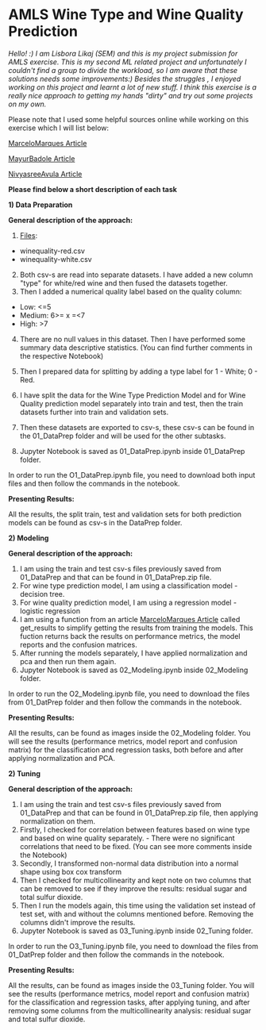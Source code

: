 # AMLS Wine Type and Wine Quality Prediction
_Hello! :) I am Lisbora Likaj (SEM) and this is my project submission for AMLS exercise. This is my second ML related 
project and unfortunately I couldn't find a group to divide the workload, so I am aware that these solutions needs some improvements:) 
Besides the struggles , I enjoyed working on this project and learnt a lot of new stuff. I think this exercise is a really
nice approach to getting my hands "dirty" and try out some projects on my own._

Please note that I used some helpful sources online while working on this exercise which I will list below:

[MarceloMarques Article](https://www.kaggle.com/code/mgmarques/wines-type-and-quality-classification-exercises#notebook-container)

[MayurBadole Article](https://www.analyticsvidhya.com/blog/2021/04/wine-quality-prediction-using-machine-learning/)

[NivyasreeAvula Article](https://medium.com/analytics-vidhya/predicting-red-wine-quality-using-machine-learning-model-34e2b1b8d498)

**Please find below a short description of each task**



**1) Data Preparation**


**General description of the approach:** 

1. [Files](https://archive.ics.uci.edu/ml/datasets/wine+quality):
* winequality-red.csv
* winequality-white.csv
2. Both csv-s are read into separate datasets. I have added a new column "type" for white/red wine and then fused the 
   datasets together.
3. Then I added a  numerical quality label based on the quality column:
* Low: <=5
* Medium: 6>= x =<7
* High: >7
4. There are no null values in this dataset. Then I have performed some summary data descriptive statistics. (You can 
   find further comments in the respective Notebook)
    
5. Then I prepared data for splitting by adding a type label for 1 - White; 0 - Red.
6. I have split the data for the Wine Type Prediction Model and for Wine Quality prediction model separately into train 
   and test, then the train datasets further into train and validation sets.
7. Then these datasets are exported to csv-s, these csv-s can be found in the 01_DataPrep folder and will be used for
   the other subtasks.
8. Jupyter Notebook is saved as 01_DataPrep.ipynb inside 01_DataPrep folder.



In order to run the O1_DataPrep.ipynb file, you need to download both input files and then follow the commands in the 
notebook.


**Presenting Results:**

All the results, the split train, test and validation sets for both prediction models can be found as csv-s in the 
DataPrep folder.


**2) Modeling**


**General description of the approach:** 

1. I am using the train and test csv-s files previously saved from 01_DataPrep and that can be found in 01_DataPrep.zip 
   file.
2. For wine type prediction model, I am using a classification model - decision tree.
3. For wine quality prediction model, I am using a regression model - logistic regression
4. I am using a function from an article [MarceloMarques Article](https://www.kaggle.com/code/mgmarques/wines-type-and-quality-classification-exercises#notebook-container)
   called get_results to simplify getting the results from training the models. This fuction returns back the results on 
   performance metrics, the model reports and the confusion matrices.
5. After running the models separately, I have applied normalization and pca and then run them again.
6. Jupyter Notebook is saved as 02_Modeling.ipynb inside 02_Modeling folder.



In order to run the O2_Modeling.ipynb file, you need to download the files from 01_DatPrep folder and then follow the 
commands in the notebook.


**Presenting Results:**

All the results, can be found as images inside the 02_Modeling folder. You will see the results (performance metrics, 
model report and confusion matrix) for the classification and regression tasks, both before and after applying normalization 
and PCA.



**2) Tuning**


**General description of the approach:** 

1. I am using the train and test csv-s files previously saved from 01_DataPrep and that can be found in 01_DataPrep.zip 
   file, then applying normalization on them.
2. Firstly, I checked for correlation between features based on wine type and based on wine quality separately. - There 
   were no significant correlations that need to be fixed. (You can see more comments inside the Notebook)
3. Secondly, I transformed non-normal data distribution into a normal shape using box cox transform
4. Then I checked for multicollinearity and kept note on two columns that can be removed to see if they improve the results: 
   residual sugar and total sulfur dioxide.
5. Then I run the models again, this time using the validation set instead of test set, with and without the columns mentioned before. Removing the columns didn't improve the results.
6. Jupyter Notebook is saved as 03_Tuning.ipynb inside 02_Tuning folder.



In order to run the O3_Tuning.ipynb file, you need to download the files from 01_DatPrep folder and then follow the 
commands in the notebook.


**Presenting Results:**

All the results, can be found as images inside the 03_Tuning folder. You will see the results (performance metrics, 
model report and confusion matrix) for the classification and regression tasks, after applying tuning, and after removing
some columns from the multicollinearity analysis: residual sugar and total sulfur dioxide.